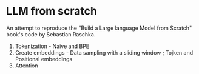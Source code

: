 # LLM from scratch

An attempt to reproduce the "Build a Large language Model from Scratch" book's code by Sebastian Raschka.

1. Tokenization - Naive and BPE
2. Create embeddings - Data sampling with a sliding window ; Tojken and Positional embeddings
3. Attention
